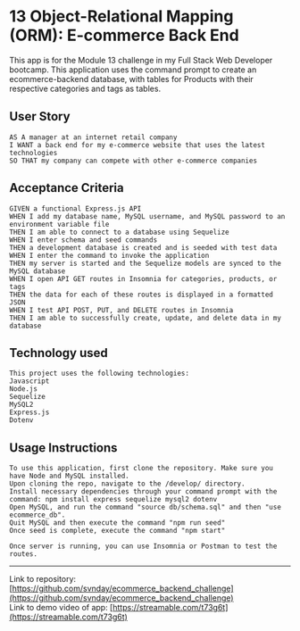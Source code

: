 # 13 Object-Relational Mapping (ORM): E-commerce Back End

This app is for the Module 13 challenge in my Full Stack Web Developer bootcamp. This application uses the command prompt to create an ecommerce-backend database, with tables for Products with their respective categories and tags as tables.

## User Story

```
AS A manager at an internet retail company  
I WANT a back end for my e-commerce website that uses the latest technologies  
SO THAT my company can compete with other e-commerce companies  
```

## Acceptance Criteria

```
GIVEN a functional Express.js API  
WHEN I add my database name, MySQL username, and MySQL password to an environment variable file  
THEN I am able to connect to a database using Sequelize  
WHEN I enter schema and seed commands  
THEN a development database is created and is seeded with test data  
WHEN I enter the command to invoke the application  
THEN my server is started and the Sequelize models are synced to the MySQL database  
WHEN I open API GET routes in Insomnia for categories, products, or tags  
THEN the data for each of these routes is displayed in a formatted JSON  
WHEN I test API POST, PUT, and DELETE routes in Insomnia  
THEN I am able to successfully create, update, and delete data in my database  

```

## Technology used
```
This project uses the following technologies:  
Javascript  
Node.js  
Sequelize  
MySQL2  
Express.js  
Dotenv  
```

## Usage Instructions

```
To use this application, first clone the repository. Make sure you have Node and MySQL installed. 
Upon cloning the repo, navigate to the /develop/ directory.
Install necessary dependencies through your command prompt with the command: npm install express sequelize mysql2 dotenv  
Open MySQL, and run the command "source db/schema.sql" and then "use ecommerce_db".  
Quit MySQL and then execute the command "npm run seed"  
Once seed is complete, execute the command "npm start"  

Once server is running, you can use Insomnia or Postman to test the routes.

```

____________________________________________________________________________________________________


Link to repository: [https://github.com/svnday/ecommerce_backend_challenge](https://github.com/svnday/ecommerce_backend_challenge)  
Link to demo video of app: [https://streamable.com/t73g6t](https://streamable.com/t73g6t)
